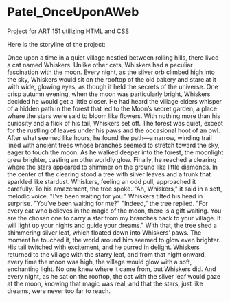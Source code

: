 # Patel_OnceUponAWeb
Project for ART 151 utilizing HTML and CSS

Here is the storyline of the project: 

Once upon a time in a quiet village nestled between rolling hills, there lived a cat named Whiskers. Unlike other cats, Whiskers had a peculiar fascination with the moon. Every night, as the silver orb climbed high into the sky, Whiskers would sit on the rooftop of the old bakery and stare at it with wide, glowing eyes, as though it held the secrets of the universe.
One crisp autumn evening, when the moon was particularly bright, Whiskers decided he would get a little closer. He had heard the village elders whisper of a hidden path in the forest that led to the Moon’s secret garden, a place where the stars were said to bloom like flowers.
With nothing more than his curiosity and a flick of his tail, Whiskers set off. The forest was quiet, except for the rustling of leaves under his paws and the occasional hoot of an owl. After what seemed like hours, he found the path—a narrow, winding trail lined with ancient trees whose branches seemed to stretch toward the sky, eager to touch the moon.
As he walked deeper into the forest, the moonlight grew brighter, casting an otherworldly glow. Finally, he reached a clearing where the stars appeared to shimmer on the ground like little diamonds. In the center of the clearing stood a tree with silver leaves and a trunk that sparkled like stardust. Whiskers, feeling an odd pull, approached it carefully.
To his amazement, the tree spoke. "Ah, Whiskers," it said in a soft, melodic voice. "I've been waiting for you."
Whiskers tilted his head in surprise. "You’ve been waiting for me?"
"Indeed," the tree replied. "For every cat who believes in the magic of the moon, there is a gift waiting. You are the chosen one to carry a star from my branches back to your village. It will light up your nights and guide your dreams."
With that, the tree shed a shimmering silver leaf, which floated down into Whiskers’ paws. The moment he touched it, the world around him seemed to glow even brighter. His tail twitched with excitement, and he purred in delight.
Whiskers returned to the village with the starry leaf, and from that night onward, every time the moon was high, the village would glow with a soft, enchanting light. No one knew where it came from, but Whiskers did.
And every night, as he sat on the rooftop, the cat with the silver leaf would gaze at the moon, knowing that magic was real, and that the stars, just like dreams, were never too far to reach.


